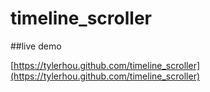 # timeline_scroller

##live demo

[https://tylerhou.github.com/timeline_scroller](https://tylerhou.github.com/timeline_scroller)
